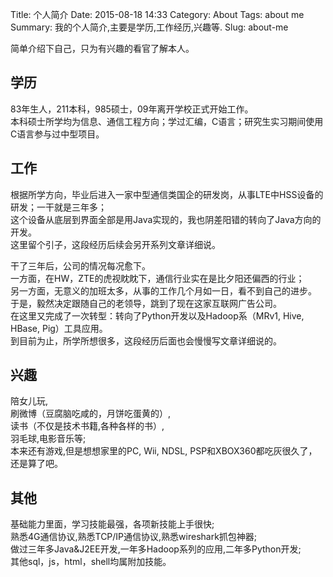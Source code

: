 Title: 个人简介
Date: 2015-08-18 14:33
Category: About
Tags: about me
Summary: 我的个人简介,主要是学历,工作经历,兴趣等.
Slug: about-me

简单介绍下自己，只为有兴趣的看官了解本人。  

学历
----
83年生人，211本科，985硕士，09年离开学校正式开始工作。  
本科硕士所学均为信息、通信工程方向；学过汇编，C语言；研究生实习期间使用C语言参与过中型项目。  

工作
----
根据所学方向，毕业后进入一家中型通信类国企的研发岗，从事LTE中HSS设备的研发；一干就是三年多；  
这个设备从底层到界面全部是用Java实现的，我也阴差阳错的转向了Java方向的开发。  
这里留个引子，这段经历后续会另开系列文章详细说。  

干了三年后，公司的情况每况愈下。  
一方面，在HW，ZTE的虎视眈眈下，通信行业实在是比夕阳还偏西的行业；  
另一方面，无意义的加班太多，从事的工作几个月如一日，看不到自己的进步。  
于是，毅然决定跟随自己的老领导，跳到了现在这家互联网广告公司。  
在这里又完成了一次转型：转向了Python开发以及Hadoop系（MRv1, Hive, HBase, Pig）工具应用。  
到目前为止，所学所想很多，这段经历后面也会慢慢写文章详细说的。  

兴趣
----
陪女儿玩,  
刷微博（豆腐脑吃咸的，月饼吃蛋黄的）,  
读书（不仅是技术书籍,各种各样的书）,  
羽毛球,电影音乐等;  
本来还有游戏,但是想想家里的PC, Wii, NDSL, PSP和XBOX360都吃灰很久了，还是算了吧。  

其他
----
基础能力里面，学习技能最强，各项新技能上手很快;  
熟悉4G通信协议,熟悉TCP/IP通信协议,熟悉wireshark抓包神器;  
做过三年多Java&J2EE开发,一年多Hadoop系列的应用,二年多Python开发;  
其他sql，js，html，shell均属附加技能。  